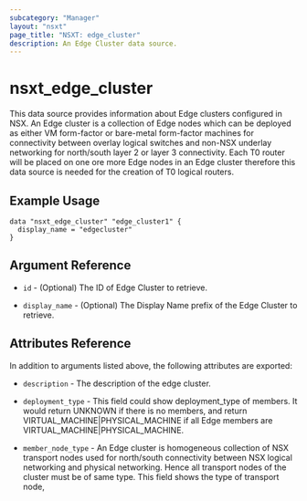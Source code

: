 ```yaml
---
subcategory: "Manager"
layout: "nsxt"
page_title: "NSXT: edge_cluster"
description: An Edge Cluster data source.
---
```


# nsxt_edge_cluster

This data source provides information about Edge clusters configured in NSX. An Edge cluster is a collection of Edge nodes which can be deployed as either VM form-factor or bare-metal form-factor machines for connectivity between overlay logical switches and non-NSX underlay networking for north/south layer 2 or layer 3 connectivity. Each T0 router will be placed on one ore more Edge nodes in an Edge cluster therefore this data source is needed for the creation of T0 logical routers.

## Example Usage

```hcl
data "nsxt_edge_cluster" "edge_cluster1" {
  display_name = "edgecluster"
}
```

## Argument Reference

* `id` - (Optional) The ID of Edge Cluster to retrieve.

* `display_name` - (Optional) The Display Name prefix of the Edge Cluster to retrieve.

## Attributes Reference

In addition to arguments listed above, the following attributes are exported:

* `description` - The description of the edge cluster.

* `deployment_type` - This field could show deployment_type of members. It would return UNKNOWN if there is no members, and return VIRTUAL_MACHINE|PHYSICAL_MACHINE if all Edge members are VIRTUAL_MACHINE|PHYSICAL_MACHINE.

* `member_node_type` - An Edge cluster is homogeneous collection of NSX transport nodes used for north/south connectivity between NSX logical networking and physical networking. Hence all transport nodes of the cluster must be of same type. This field shows the type of transport node,
